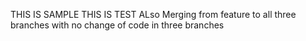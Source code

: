 THIS IS SAMPLE
THIS IS TEST
ALso Merging from feature to all three branches with no change of code in three branches

